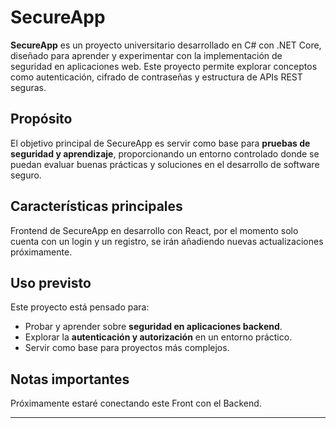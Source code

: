 # SecureApp

**SecureApp** es un proyecto universitario desarrollado en C# con .NET Core, diseñado para aprender y experimentar con la implementación de seguridad en aplicaciones web. Este proyecto permite explorar conceptos como autenticación, cifrado de contraseñas y estructura de APIs REST seguras.

## Propósito

El objetivo principal de SecureApp es servir como base para **pruebas de seguridad y aprendizaje**, proporcionando un entorno controlado donde se puedan evaluar buenas prácticas y soluciones en el desarrollo de software seguro.

## Características principales

Frontend de SecureApp en desarrollo con React, por el momento solo cuenta con un login y un registro, se irán añadiendo nuevas actualizaciones próximamente.



## Uso previsto

Este proyecto está pensado para:
- Probar y aprender sobre **seguridad en aplicaciones backend**.
- Explorar la **autenticación y autorización** en un entorno práctico.
- Servir como base para proyectos más complejos.

## Notas importantes

Próximamente estaré conectando este Front con el Backend.

---

